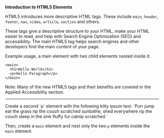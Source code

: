 **Introduction to HTML5 Elements**

HTML5 introduces more descriptive HTML tags. These include `main`, `header`, `footer`, `nav`, `video`, `article`, `section` and others.

These tags give a descriptive structure to your HTML, make your HTML easier to read, and help with Search Engine Optimization (SEO) and accessibility. The main HTML5 tag helps search engines and other developers find the main content of your page.

Example usage, a main element with two child elements nested inside it:

```
<main> 
  <h1>Hello World</h1>
  <p>Hello Paragraph</p>
</main>
```

Note: Many of the new HTML5 tags and their benefits are covered in the Applied Accessibility section.
<hr>
Create a second `p` element with the following kitty ipsum text: `Purr jump eat the grass rip the couch scratched sunbathe, shed everywhere rip the couch sleep in the sink fluffy fur catnip scratched.`

Then, create a `main` element and nest only the two `p` elements inside the `main` element.
